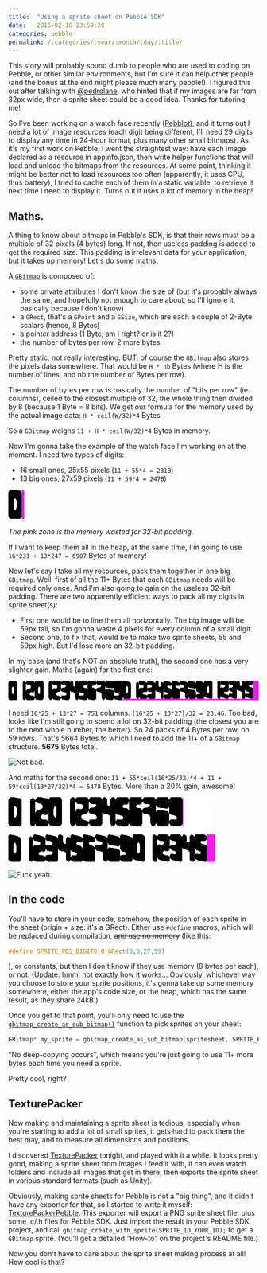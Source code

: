 ```yaml
---
title:  "Using a sprite sheet on Pebble SDK"
date:   2015-02-10 23:59:20
categories: pebble
permalink: /:categories/:year/:month/:day/:title/
---
```


This story will probably sound dumb to people who are used to coding on Pebble, or other similar environments, but I'm sure it can help other people (and the bonus at the end might please much many people!).
I figured this out after talking with [@pedrolane][pebbleforumspedrolane], who hinted that if my images are far from 32px wide, then a sprite sheet could be a good idea. Thanks for tutoring me!

So I've been working on a watch face recently ([Pebblot][pebbleforumspebblot]), and it turns out I need a lot of image resources (each digit being different, I'll need 29 digits to display any time in 24-hour format, plus many other small bitmaps).
As it's my first work on Pebble, I went the straightest way: have each image declared as a resource in appinfo.json, then write helper functions that will load and unload the bitmaps from the resources.
At some point, thinking it might be better not to load resources too often (apparently, it uses CPU, thus battery), I tried to cache each of them in a static variable, to retrieve it next time I need to display it.
Turns out it uses a lot of memory in the heap!

## Maths.

A thing to know about bitmaps in Pebble's SDK, is that their rows must be a multiple of 32 pixels (4 bytes) long.
If not, then useless padding is added to get the required size. This padding is irrelevant data for your application, but it takes up memory!
Let's do some maths.

A [`GBitmap`][pebblesdkgbitmap] is composed of:

 - some private attributes I don't know the size of (but it's probably always the same, and hopefully not enough to care about, so I'll ignore it, basically because I don't know)
 - a `GRect`, that's a `GPoint` and a `GSize`, which are each a couple of 2-Byte scalars (hence, 8 Bytes)
 - a pointer address (1 Byte, am I right? or is it 2?)
 - the number of bytes per row, 2 more bytes

Pretty static, not really interesting. BUT, of course the `GBitmap` also stores the pixels data somewhere. That would be `H * nb` Bytes (where H is the number of lines, and nb the number of Bytes per row).

The number of bytes per row is basically the number of "bits per row" (ie. columns), ceiled to the closest multiple of 32, the whole thing then divided by 8 (because 1 Byte = 8 bits).
We get our formula for the memory used by the actual image data: `H * ceil(W/32)*4` Bytes

So a `GBitmap` weighs `11 + H * ceil(W/32)*4` Bytes in memory.


Now I'm gonna take the example of the watch face I'm working on at the moment. I need two types of digits:

  - 16 small ones, 25x55 pixels (`11 + 55*4 = 231B`)
  - 13 big ones, 27x59 pixels (`11 + 59*4 = 247B`)

![Zero](/images/zero.png)

*The pink zone is the memory wasted for 32-bit padding.*

If I want to keep them all in the heap, at the same time, I'm going to use `16*231 + 13*247 = 6907` Bytes of memory!

Now let's say I take all my resources, pack them together in one big `GBitmap`. Well, first of all the 11+ Bytes that each `GBitmap` needs will be required only once. And I'm also going to gain on the useless 32-bit padding.
There are two apparently efficient ways to pack all my digits in sprite sheet(s):

  - First one would be to line them all horizontally. The big image will be 59px tall, so I'm gonna waste 4 pixels for every column of a small digit.
  - Second one, to fix that, would be to make two sprite sheets, 55 and 59px high. But I'd lose more on 32-bit padding.

In my case (and that's NOT an absolute truth), the second one has a very slighter gain. Maths (again) for the first one:

![One line](/images/oneline.png)

I need `16*25 + 13*27 = 751` columns. `(16*25 + 13*27)/32 = 23.46`. Too bad, looks like I'm still going to spend a lot on 32-bit padding (the closest you are to the next whole number, the better). So 24 packs of 4 Bytes per row, on 59 rows. That's 5664 Bytes to which I need to add the 11+ of a `GBitmap` structure. **5675** Bytes total.

![Not bad.](http://29.media.tumblr.com/tumblr_lltzgnHi5F1qzib3wo1_400.jpg)

And maths for the second one: `11 + 55*ceil(16*25/32)*4 + 11 + 59*ceil(13*27/32)*4 = 5478` Bytes. More than a 20% gain, awesome!

![Two lines](/images/twolines.png)

![Fuck yeah.](http://i3.kym-cdn.com/photos/images/newsfeed/000/120/220/85f.jpg)


## In the code

You'll have to store in your code, somehow, the position of each sprite in the sheet (origin + size: it's a GRect). Either use `#define` macros, which will be replaced during compilation, ~~and use no memory~~ (like this:

```c
#define SPRITE_POS_DIGIT0_0 GRect(0,0,27,59)
```

), or constants, but then I don't know if they use memory (8 bytes per each), or not. (Update: [hmm, not exactly how it works...][redditpebbleconstant] Obviously, whichever way you choose to store your sprite positions, it's gonna take up some memory somewhere, either the app's code size, or the heap, which has the same result, as they share 24kB.)

Once you get to that point, you'll only need to use the [`gbitmap_create_as_sub_bitmap()`][pebblesdk_gbitmap_create_as_subbitmap] function to pick sprites on your sheet:

```c
GBitmap* my_sprite = gbitmap_create_as_sub_bitmap(spritesheet, SPRITE_POS_DIGIT0_0);
```

"No deep-copying occurs", which means you're just going to use 11+ more bytes each time you need a sprite.

Pretty cool, right?

## TexturePacker

Now making and maintaining a sprite sheet is tedious, especially when you're starting to add a lot of small sprites, it gets hard to pack them the best may, and to measure all dimensions and positions.

I discovered [TexturePacker][texturepacker] tonight, and played with it a while. It looks pretty good, making a sprite sheet from images I feed it with, it can even watch folders and include all images that get in there, then exports the sprite sheet in various standard formats (such as Unity).

Obviously, making sprite sheets for Pebble is not a "big thing", and it didn't have any exporter for that, so I started to write it myself: [TexturePackerPebble][texturepackerpebble].
This exporter will export a PNG sprite sheet file, plus some .c/.h files for Pebble SDK. Just import the result in your Pebble SDK project, and call `gbitmap_create_with_sprite(SPRITE_ID_YOUR_ID);` to get a `GBitmap` sprite. (You'll get a detailed "How-to" on the project's README file.)

Now you don't have to care about the sprite sheet making process at all! How cool is that?

[pebbleforumspedrolane]: http://forums.getpebble.com/profile/6493/pedrolane
[pebbleforumspebblot]: http://forums.getpebble.com/discussion/20250/watchface-wip-my-own-attempt-at-yet-another-inkblot-watchface
[pebblesdkgbitmap]: http://developer.getpebble.com/docs/c/group___graphics_types.html#struct_g_bitmap
[redditpebbleconstant]: http://www.reddit.com/r/pebbledevelopers/comments/2uds2z/question_pebble_memory_is_it_cheaper_to_use/cob2t0K
[pebblesdk_gbitmap_create_as_subbitmap]: http://developer.getpebble.com/docs/c/group___graphics_types.html#ga5d86515990747e47a76c0a16ed6b2850
[texturepacker]: https://www.codeandweb.com/texturepacker
[texturepackerpebble]: https://github.com/davidstosik/TexturePackerPebble
